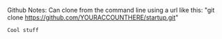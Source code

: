 Github Notes:
    Can clone from the command line using a url like this:
    "git clone https://github.com/YOURACCOUNTHERE/startup.git"

    Cool stuff
